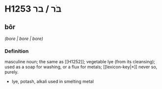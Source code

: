 # H1253 בֹּר / בר

## bôr

_(bore | bore | bore)_

### Definition

masculine noun; the same as [[H1252]]; vegetable lye (from its cleansing); used as a soap for washing, or a flux for metals; [[lexicon-key|×]] never so, purely.

- lye, potash, alkali used in smelting metal

